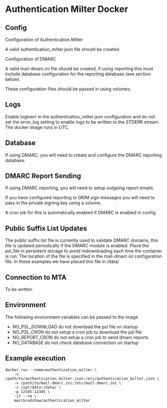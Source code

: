 Authentication Milter Docker
============================

Config
------

Configuration of Authentication Milter

A valid authentication_milter.json file should be created.

Configuration of DMARC

A valid mail-dmarc.ini file should be created, if using reporting this must include
database configuration for the reporting database (see section below).

These configuration files should be passed in using volumes.

Logs
----

Enable logtoerr in the authentication_milter.json configuration and do not set
the error_log setting to enable logs to be written to the STDERR stream.
The docker image runs in UTC.

Database
--------

If using DMARC, you will need to create and configure the DMARC reporting database.

DMARC Report Sending
--------------------

If using DMARC reporting, you will need to setup outgoing report emails.

If you have configured reporting to DKIM sign messages you will need to
pass in the private signing key using a volume.

A cron job for this is automatically enabled if DMARC is enabled in config.

Public Suffix List Updates
--------------------------

The public suffix list file is currently used to validate DMARC domains, this file
is updated periodically if the DMARC module is enabled.
Place the psl_file in persistent storage to avoid redownloading each time the
container is run. The location of the file is specified in the mail-dmarc.ini
configuration file. In these examples we have placed this file in /data/

Connection to MTA
-----------------

To be written

Environment
-----------

The following environment variables can be passed to the image

- NO_PSL_DOWNLOAD   do not download the psl file on startup
- NO_PSL_CRON       do not setup a cron job to download the psl file
- NO_REPORT_CRON    do not setup a cron job to send dmarc reports
- NO_DATABASE       do not check database connection on startup

Example execution
-----------------

`````
docker run --name=authentication_milter \
    -v /path/to/authentication_milter.json:/etc/authentication_milter.json \
    -v /path/to/mail-dmarc.ini:/etc/mail-dmarc.ini \
    -v /opt/data:/data/ \
    -p 12345:12345 \
    -it --rm \
    marcbradshaw/authentication_milter
`````

